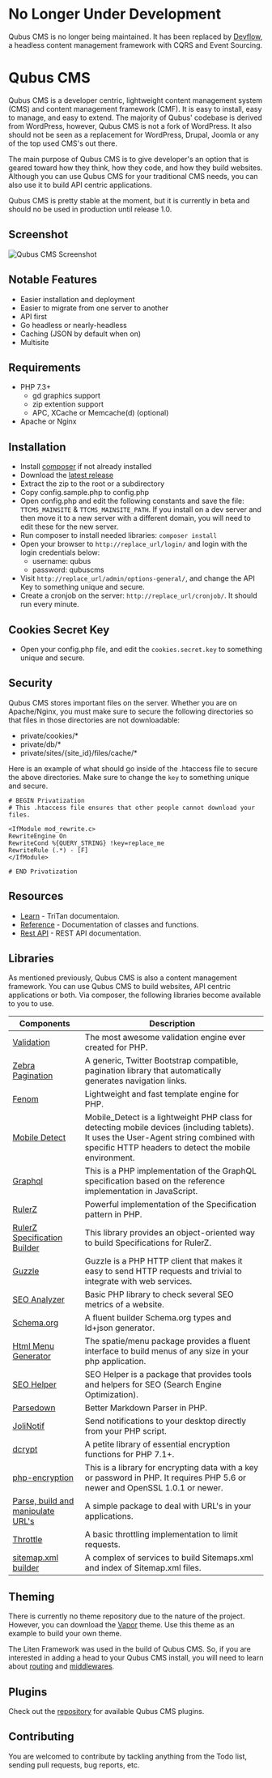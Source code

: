 # No Longer Under Development
Qubus CMS is no longer being maintained. It has been replaced by [Devflow](https://github.com/getdevflow/cmf), a headless content management framework with CQRS and Event Sourcing.

# Qubus CMS
Qubus CMS is a developer centric, lightweight content management system (CMS) and content management framework (CMF). It is easy to install, easy to manage, and easy to extend. The majority of Qubus' codebase is derived from WordPress, however, Qubus CMS is not a fork of WordPress. It also should not be seen as a replacement for WordPress, Drupal, Joomla or any of the top used CMS's out there.

The main purpose of Qubus CMS is to give developer's an option that is geared toward how they think, how they code, and how they build websites. Although you can use Qubus CMS for your traditional CMS needs, you can also use it to build API centric applications.

Qubus CMS is pretty stable at the moment, but it is currently in beta and should no be used in production until release 1.0.

## Screenshot
![Qubus CMS Screenshot](https://tritan-cms.s3.amazonaws.com/assets/images/TriTan-Screenshot.png)

## Notable Features
* Easier installation and deployment
* Easier to migrate from one server to another
* API first
* Go headless or nearly-headless
* Caching (JSON by default when on)
* Multisite

## Requirements
* PHP 7.3+
    * gd graphics support
    * zip extention support
    * APC, XCache or Memcache(d) (optional)
* Apache or Nginx

## Installation
* Install [composer](//getcomposer.org/doc/00-intro.md) if not already installed
* Download the [latest release](//github.com/parkerj/Qubus-CMS/archive/master.zip)
* Extract the zip to the root or a subdirectory
* Copy config.sample.php to config.php
* Open config.php and edit the following constants and save the file: `TTCMS_MAINSITE` & `TTCMS_MAINSITE_PATH`. If you install on a dev server and then move it to a new server with a different domain, you will need to edit these for the new server.
* Run composer to install needed libraries: `composer install`
* Open your browser to `http://replace_url/login/` and login with the login credentials below:
    * username: qubus
    * password: qubuscms
* Visit `http://replace_url/admin/options-general/`, and change the API Key to something unique and secure.
* Create a cronjob on the server: `http://replace_url/cronjob/`. It should run every minute.

## Cookies Secret Key
- Open your config.php file, and edit the `cookies.secret.key` to something unique and secure.

## Security
Qubus CMS stores important files on the server. Whether you are on Apache/Nginx, you must make sure to secure the following directories so that files in those directories are not downloadable:

* private/cookies/*
* private/db/*
* private/sites/{site_id}/files/cache/*

Here is an example of what should go inside of the .htaccess file to secure the above directories. Make sure to change the `key` to something unique and secure.

```
# BEGIN Privatization
# This .htaccess file ensures that other people cannot download your files.

<IfModule mod_rewrite.c>
RewriteEngine On
RewriteCond %{QUERY_STRING} !key=replace_me
RewriteRule (.*) - [F]
</IfModule>

# END Privatization
```

## Resources
* [Learn](//learn.tritancms.com/) - TriTan documentaion.
* [Reference](//developer.qubuscms.com/) - Documentation of classes and functions.
* [Rest API](//rest.tritancms.com/) - REST API documentation.

## Libraries
As mentioned previously, Qubus CMS is also a content management framework. You can use Qubus CMS to build websites, API centric applications or both. Via composer, the following libraries become available to you to use.

| Components  | Description  |
|---|---|
| [Validation](//github.com/Respect/Validation)  | The most awesome validation engine ever created for PHP.  |
| [Zebra Pagination](//github.com/stefangabos/Zebra_Pagination)  | A generic, Twitter Bootstrap compatible, pagination library that automatically generates navigation links.  |
| [Fenom](//github.com/fenom-template/fenom)  | Lightweight and fast template engine for PHP.  |
| [Mobile Detect](//github.com/serbanghita/Mobile-Detect)  | Mobile_Detect is a lightweight PHP class for detecting mobile devices (including tablets). It uses the User-Agent string combined with specific HTTP headers to detect the mobile environment.  |
| [Graphql](//github.com/webonyx/graphql-php)  | This is a PHP implementation of the GraphQL specification based on the reference implementation in JavaScript.  |
| [RulerZ](//github.com/K-Phoen/rulerz)  | Powerful implementation of the Specification pattern in PHP.  |
| [RulerZ Specification Builder](//github.com/K-Phoen/rulerz-spec-builder)  | This library provides an object-oriented way to build Specifications for RulerZ.  |
| [Guzzle](//github.com/guzzle/guzzle)  | Guzzle is a PHP HTTP client that makes it easy to send HTTP requests and trivial to integrate with web services.  |
| [SEO Analyzer](//github.com/grgk/seo-analyzer)  | Basic PHP library to check several SEO metrics of a website.  |
| [Schema.org](//github.com/spatie/schema-org)  | A fluent builder Schema.org types and ld+json generator.  |
| [Html Menu Generator](//github.com/spatie/menu)  | The spatie/menu package provides a fluent interface to build menus of any size in your php application.  |
| [SEO Helper](//github.com/ARCANEDEV/SEO-Helper)  | SEO Helper is a package that provides tools and helpers for SEO (Search Engine Optimization).  |
| [Parsedown](//github.com/erusev/parsedown)  | Better Markdown Parser in PHP.  |
| [JoliNotif](//github.com/jolicode/JoliNotif)  | Send notifications to your desktop directly from your PHP script.  |
| [dcrypt](//github.com/mmeyer2k/dcrypt)  | A petite library of essential encryption functions for PHP 7.1+.  |
| [php-encryption](//github.com/defuse/php-encryption)  | This is a library for encrypting data with a key or password in PHP. It requires PHP 5.6 or newer and OpenSSL 1.0.1 or newer.  |
| [Parse, build and manipulate URL's](//github.com/spatie/url)  | A simple package to deal with URL's in your applications.  |
| [Throttle](//github.com/michaelesmith/Throttle)  | A basic throttling implementation to limit requests.  |
| [sitemap.xml builder](//github.com/gpslab/sitemap)  | A complex of services to build Sitemaps.xml and index of Sitemap.xml files.  |

## Theming
There is currently no theme repository due to the nature of the project. However, you can download the [Vapor](//tritan-cms.s3.amazonaws.com/themes/Vapor.zip) theme. Use this theme as an example to build your own theme.

The Liten Framework was used in the build of Qubus CMS. So, if you are interested in adding a head to your Qubus CMS install, you will need to learn about [routing](//www.litenframework.com/wiki/routing/) and [middlewares](//www.litenframework.com/wiki/middleware/).

## Plugins
Check out the [repository](https://gitlab.gitspace.us/public/) for available Qubus CMS plugins.

## Contributing
You are welcomed to contribute by tackling anything from the Todo list, sending pull requests, bug reports, etc.
